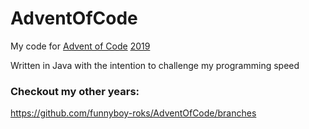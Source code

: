 # AdventOfCode

My code for [Advent of Code](https://adventofcode.com) [2019](https://en.wikipedia.org/wiki/2019 'lol')

Written in Java with the intention to challenge my programming speed

### Checkout my other years:

https://github.com/funnyboy-roks/AdventOfCode/branches
